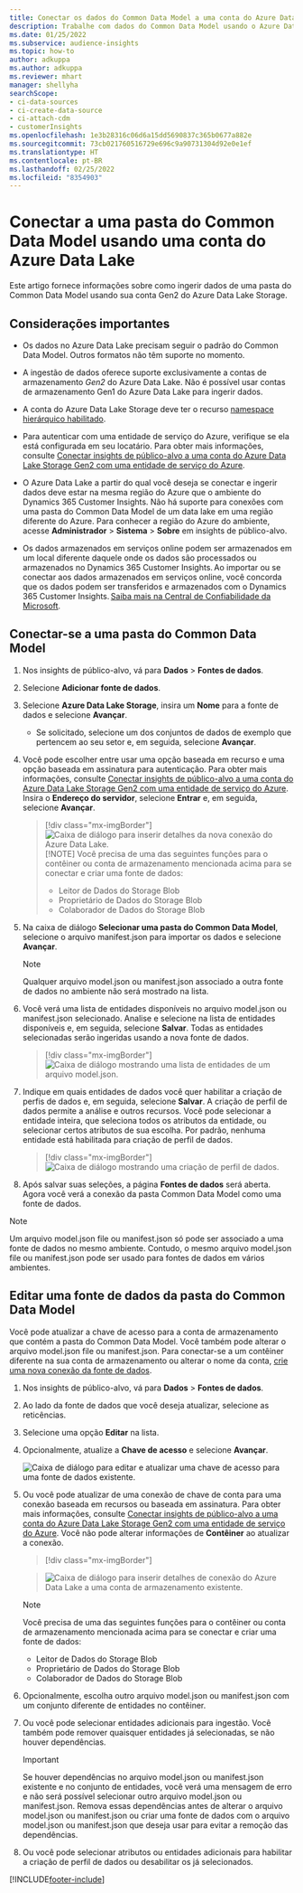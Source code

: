 ```yaml
---
title: Conectar os dados do Common Data Model a uma conta do Azure Data Lake
description: Trabalhe com dados do Common Data Model usando o Azure Data Lake Storage.
ms.date: 01/25/2022
ms.subservice: audience-insights
ms.topic: how-to
author: adkuppa
ms.author: adkuppa
ms.reviewer: mhart
manager: shellyha
searchScope:
- ci-data-sources
- ci-create-data-source
- ci-attach-cdm
- customerInsights
ms.openlocfilehash: 1e3b28316c06d6a15dd5690837c365b0677a882e
ms.sourcegitcommit: 73cb021760516729e696c9a90731304d92e0e1ef
ms.translationtype: HT
ms.contentlocale: pt-BR
ms.lasthandoff: 02/25/2022
ms.locfileid: "8354903"
---
```

# <a name="connect-to-a-common-data-model-folder-using-an-azure-data-lake-account"></a>Conectar a uma pasta do Common Data Model usando uma conta do Azure Data Lake

Este artigo fornece informações sobre como ingerir dados de uma pasta do Common Data Model usando sua conta Gen2 do Azure Data Lake Storage.

## <a name="important-considerations"></a>Considerações importantes

- Os dados no Azure Data Lake precisam seguir o padrão do Common Data Model. Outros formatos não têm suporte no momento.

- A ingestão de dados oferece suporte exclusivamente a contas de armazenamento *Gen2* do Azure Data Lake. Não é possível usar contas de armazenamento Gen1 do Azure Data Lake para ingerir dados.

- A conta do Azure Data Lake Storage deve ter o recurso [namespace hierárquico habilitado](/azure/storage/blobs/data-lake-storage-namespace).

- Para autenticar com uma entidade de serviço do Azure, verifique se ela está configurada em seu locatário. Para obter mais informações, consulte [Conectar insights de público-alvo a uma conta do Azure Data Lake Storage Gen2 com uma entidade de serviço do Azure](connect-service-principal.md).

- O Azure Data Lake a partir do qual você deseja se conectar e ingerir dados deve estar na mesma região do Azure que o ambiente do Dynamics 365 Customer Insights. Não há suporte para conexões com uma pasta do Common Data Model de um data lake em uma região diferente do Azure. Para conhecer a região do Azure do ambiente, acesse **Administrador** > **Sistema** > **Sobre** em insights de público-alvo.

- Os dados armazenados em serviços online podem ser armazenados em um local diferente daquele onde os dados são processados ou armazenados no Dynamics 365 Customer Insights. Ao importar ou se conectar aos dados armazenados em serviços online, você concorda que os dados podem ser transferidos e armazenados com o Dynamics 365 Customer Insights. [Saiba mais na Central de Confiabilidade da Microsoft](https://www.microsoft.com/trust-center).

## <a name="connect-to-a-common-data-model-folder"></a>Conectar-se a uma pasta do Common Data Model

1. Nos insights de público-alvo, vá para **Dados** > **Fontes de dados**.

1. Selecione **Adicionar fonte de dados**.

1. Selecione **Azure Data Lake Storage**, insira um **Nome** para a fonte de dados e selecione **Avançar**.

   - Se solicitado, selecione um dos conjuntos de dados de exemplo que pertencem ao seu setor e, em seguida, selecione **Avançar**. 

1. Você pode escolher entre usar uma opção baseada em recurso e uma opção baseada em assinatura para autenticação. Para obter mais informações, consulte [Conectar insights de público-alvo a uma conta do Azure Data Lake Storage Gen2 com uma entidade de serviço do Azure](connect-service-principal.md). Insira o **Endereço do servidor**, selecione **Entrar** e, em seguida, selecione **Avançar**.
   > [!div class="mx-imgBorder"]
   > ![Caixa de diálogo para inserir detalhes da nova conexão do Azure Data Lake.](media/enter-new-storage-details.png)
   > [!NOTE]
   > Você precisa de uma das seguintes funções para o contêiner ou conta de armazenamento mencionada acima para se conectar e criar uma fonte de dados:
   >  - Leitor de Dados do Storage Blob
   >  - Proprietário de Dados do Storage Blob
   >  - Colaborador de Dados do Storage Blob

1. Na caixa de diálogo **Selecionar uma pasta do Common Data Model**, selecione o arquivo manifest.json para importar os dados e selecione **Avançar**.
   > [!NOTE]
   > Qualquer arquivo model.json ou manifest.json associado a outra fonte de dados no ambiente não será mostrado na lista.

1. Você verá uma lista de entidades disponíveis no arquivo model.json ou manifest.json selecionado. Analise e selecione na lista de entidades disponíveis e, em seguida, selecione **Salvar**. Todas as entidades selecionadas serão ingeridas usando a nova fonte de dados.
   > [!div class="mx-imgBorder"]
   > ![Caixa de diálogo mostrando uma lista de entidades de um arquivo model.json.](media/review-entities.png)

8. Indique em quais entidades de dados você quer habilitar a criação de perfis de dados e, em seguida, selecione **Salvar**. A criação de perfil de dados permite a análise e outros recursos. Você pode selecionar a entidade inteira, que seleciona todos os atributos da entidade, ou selecionar certos atributos de sua escolha. Por padrão, nenhuma entidade está habilitada para criação de perfil de dados.
   > [!div class="mx-imgBorder"]
   > ![Caixa de diálogo mostrando uma criação de perfil de dados.](media/dataprofiling-entities.png)

9. Após salvar suas seleções, a página **Fontes de dados** será aberta. Agora você verá a conexão da pasta Common Data Model como uma fonte de dados.

> [!NOTE]
> Um arquivo model.json file ou manifest.json só pode ser associado a uma fonte de dados no mesmo ambiente. Contudo, o mesmo arquivo model.json file ou manifest.json pode ser usado para fontes de dados em vários ambientes.

## <a name="edit-a-common-data-model-folder-data-source"></a>Editar uma fonte de dados da pasta do Common Data Model

Você pode atualizar a chave de acesso para a conta de armazenamento que contém a pasta do Common Data Model. Você também pode alterar o arquivo model.json file ou manifest.json. Para conectar-se a um contêiner diferente na sua conta de armazenamento ou alterar o nome da conta, [crie uma nova conexão da fonte de dados](#connect-to-a-common-data-model-folder).

1. Nos insights de público-alvo, vá para **Dados** > **Fontes de dados**.

2. Ao lado da fonte de dados que você deseja atualizar, selecione as reticências.

3. Selecione uma opção **Editar** na lista.

4. Opcionalmente, atualize a **Chave de acesso** e selecione **Avançar**.

   ![Caixa de diálogo para editar e atualizar uma chave de acesso para uma fonte de dados existente.](media/edit-access-key.png)

5. Ou você pode atualizar de uma conexão de chave de conta para uma conexão baseada em recursos ou baseada em assinatura. Para obter mais informações, consulte [Conectar insights de público-alvo a uma conta do Azure Data Lake Storage Gen2 com uma entidade de serviço do Azure](connect-service-principal.md). Você não pode alterar informações de **Contêiner** ao atualizar a conexão.
   > [!div class="mx-imgBorder"]

   > ![Caixa de diálogo para inserir detalhes de conexão do Azure Data Lake a uma conta de armazenamento existente.](media/enter-existing-storage-details.png)

   > [!NOTE]
   > Você precisa de uma das seguintes funções para o contêiner ou conta de armazenamento mencionada acima para se conectar e criar uma fonte de dados:
   >  - Leitor de Dados do Storage Blob
   >  - Proprietário de Dados do Storage Blob
   >  - Colaborador de Dados do Storage Blob


6. Opcionalmente, escolha outro arquivo model.json ou manifest.json com um conjunto diferente de entidades no contêiner.

7. Ou você pode selecionar entidades adicionais para ingestão. Você também pode remover quaisquer entidades já selecionadas, se não houver dependências.

   > [!IMPORTANT]
   > Se houver dependências no arquivo model.json ou manifest.json existente e no conjunto de entidades, você verá uma mensagem de erro e não será possível selecionar outro arquivo model.json ou manifest.json. Remova essas dependências antes de alterar o arquivo model.json ou manifest.json ou criar uma fonte de dados com o arquivo model.json ou manifest.json que deseja usar para evitar a remoção das dependências.

8. Ou você pode selecionar atributos ou entidades adicionais para habilitar a criação de perfil de dados ou desabilitar os já selecionados.   


[!INCLUDE[footer-include](../includes/footer-banner.md)]
